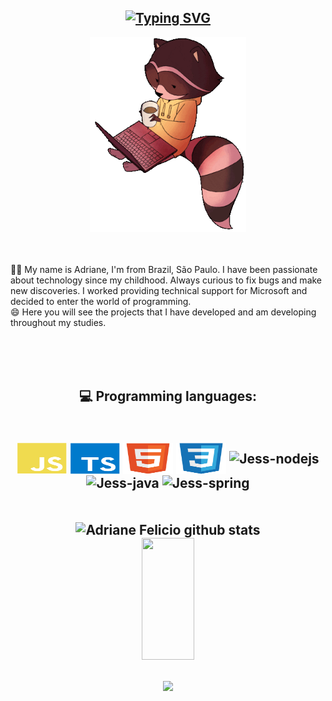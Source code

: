 
<div align="center"><h2> <a href="https://git.io/typing-svg"><img src="https://readme-typing-svg.demolab.com?font=Fira+Code&weight=600&pause=1000&color=D87D8D&width=435&lines=Hello!+I'm+Adriane!+;I+am+a+FullStack+Java+developer!+" alt="Typing SVG" /></a> </h2></div>

<div align="center">
    <img width="250" title="lofi study" src="https://github.com/adrianefelicio/adrianefelicio/blob/main/gifs/gif-.gif?raw=true"/>
</div><br>

<div><p> <br>
 👩‍💻  My name is Adriane, I'm from Brazil, São Paulo. I have been passionate about technology since my childhood. Always curious to fix bugs and make new discoveries. I worked providing technical support for Microsoft and decided to enter the world of programming. <br>
 😄   Here you will see the projects that I have developed and am developing throughout my studies.</p></div><br>
<br><br>
<h2 align="center">💻 Programming languages:<h2>  
<div align="center" style="display: inline_block"><br>
  <img align="center" alt="Jess-Js" height="50" width="80" src="https://raw.githubusercontent.com/devicons/devicon/master/icons/javascript/javascript-plain.svg">
  <img align="center" alt="Jess-Ts" height="50" width="80" src="https://raw.githubusercontent.com/devicons/devicon/master/icons/typescript/typescript-plain.svg">
  <img align="center" alt="Jess-HTML" height="50" width="80" src="https://raw.githubusercontent.com/devicons/devicon/master/icons/html5/html5-original.svg">
  <img align="center" alt="Jess-CSS" height="50" width="80" src="https://raw.githubusercontent.com/devicons/devicon/master/icons/css3/css3-original.svg">
  <img align="center" alt="Jess-nodejs" height="50" width="80" src="https://cdn.jsdelivr.net/gh/devicons/devicon/icons/nodejs/nodejs-original-wordmark.svg">
  <img align="center" alt="Jess-java" height="50" width="80" src="https://cdn.jsdelivr.net/gh/devicons/devicon/icons/java/java-original.svg">
  <img align="center" alt="Jess-spring" height="50" width="80" src="https://cdn.jsdelivr.net/gh/devicons/devicon/icons/spring/spring-original-wordmark.svg">
</div>
    <br><br>
<div align="center">  
  <img width="49%" height="195px" src="https://github-readme-stats.vercel.app/api?username=adrianefelicio&show_icons=true&count_private=true&hide_border=true&title_color=ff91a4&icon_color=ff91a4&text_color=c9d1d9&bg_color=0d1117" alt="Adriane Felicio github stats" /> 
  <img width="41%" height="195px" src="https://github-readme-stats.vercel.app/api/top-langs/?username=adrianefelicio&layout=compact&hide_border=true&title_color=ff91a4&text_color=ff91a4&bg_color=0d1117" />
</div>
<br>
    <div align='center'>  <a href="https://www.linkedin.com/in/adriane-felicio-587370111/" target="_blank"><img src="https://img.shields.io/badge/-LinkedIn-%230077B5?style=for-the-badge&logo=linkedin&logoColor=white" target="_blank"></a></div>
    
<!-- ![Snake animation](https://github.com/JesscMendesr/JesscMendesr/blob/output/github-contribution-grid-snake.svg)  -->
